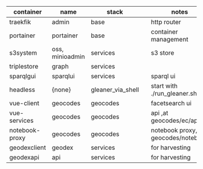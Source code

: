 | container      | name            | stack             |  | notes                                    
|----------------|-----------------|-------------------|---|------------------------------------------|
| traekfik       | admin           | base              |   | http router                              |
| portainer      | portainer       | base              |   | container management                     |
| s3system       | oss, minioadmin | services          |   | s3 store                                 |
| triplestore    | graph           | services          |   |                                          |
| sparqlgui      | sparqlui        | services          |   | sparql ui                                |
| headless       | {none}          | gleaner_via_shell |   | start with ./run_gleaner.sh   |
| vue-client     | geocodes        | geocodes          |   | facetsearch ui                           |
| vue-services   | geocodes        | geocodes          |   | api ,at geocodes/ec/api                  |
| notebook-proxy | geocodes        | geocodes          |   | notebook proxy, at geocodes/notebook     |
| geodexclient         | geodex          | services |   | for harvesting                       |
| geodexapi     | api             | services |   | for harvesting                       |
